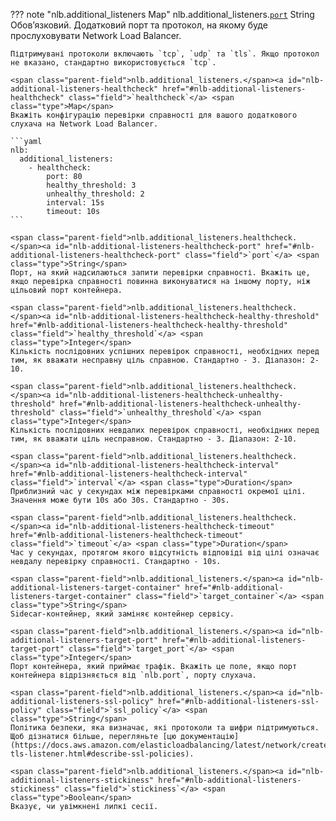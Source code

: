 ??? note "nlb.additional_listeners Map"
    <span class="parent-field">nlb.additional_listeners.</span><a id="nlb-additional-listeners-port" href="#nlb-additional-listeners-port" class="field">`port`</a> <span class="type">String</span>  
    Обовʼязковий. Додатковий порт та протокол, на якому буде прослуховувати Network Load Balancer.
    
    Підтримувані протоколи включають `tcp`, `udp` та `tls`. Якщо протокол не вказано, стандартно використовується `tcp`.
    
    <span class="parent-field">nlb.additional_listeners.</span><a id="nlb-additional-listeners-healthcheck" href="#nlb-additional-listeners-healthcheck" class="field">`healthcheck`</a> <span class="type">Map</span>  
    Вкажіть конфігурацію перевірки справності для вашого додаткового слухача на Network Load Balancer.
    
    ```yaml
    nlb:
      additional_listeners:
        - healthcheck:
            port: 80
            healthy_threshold: 3
            unhealthy_threshold: 2
            interval: 15s
            timeout: 10s
    ```
    
    <span class="parent-field">nlb.additional_listeners.healthcheck.</span><a id="nlb-additional-listeners-healthcheck-port" href="#nlb-additional-listeners-healthcheck-port" class="field">`port`</a> <span class="type">String</span>  
    Порт, на який надсилаються запити перевірки справності. Вкажіть це, якщо перевірка справності повинна виконуватися на іншому порту, ніж цільовий порт контейнера.
    
    <span class="parent-field">nlb.additional_listeners.healthcheck.</span><a id="nlb-additional-listeners-healthcheck-healthy-threshold" href="#nlb-additional-listeners-healthcheck-healthy-threshold" class="field">`healthy_threshold`</a> <span class="type">Integer</span>  
    Кількість послідовних успішних перевірок справності, необхідних перед тим, як вважати несправну ціль справною. Стандартно - 3. Діапазон: 2-10.
    
    <span class="parent-field">nlb.additional_listeners.healthcheck.</span><a id="nlb-additional-listeners-healthcheck-unhealthy-threshold" href="#nlb-additional-listeners-healthcheck-unhealthy-threshold" class="field">`unhealthy_threshold`</a> <span class="type">Integer</span>  
    Кількість послідовних невдалих перевірок справності, необхідних перед тим, як вважати ціль несправною. Стандартно - 3. Діапазон: 2-10.
    
    <span class="parent-field">nlb.additional_listeners.healthcheck.</span><a id="nlb-additional-listeners-healthcheck-interval" href="#nlb-additional-listeners-healthcheck-interval" class="field">`interval`</a> <span class="type">Duration</span>  
    Приблизний час у секундах між перевірками справності окремої цілі. Значення може бути 10s або 30s. Стандартно - 30s.
    
    <span class="parent-field">nlb.additional_listeners.healthcheck.</span><a id="nlb-additional-listeners-healthcheck-timeout" href="#nlb-additional-listeners-healthcheck-timeout" class="field">`timeout`</a> <span class="type">Duration</span>  
    Час у секундах, протягом якого відсутність відповіді від цілі означає невдалу перевірку справності. Стандартно - 10s.
    
    <span class="parent-field">nlb.additional_listeners.</span><a id="nlb-additional-listeners-target-container" href="#nlb-additional-listeners-target-container" class="field">`target_container`</a> <span class="type">String</span>  
    Sidecar-контейнер, який заміняє контейнер сервісу.
    
    <span class="parent-field">nlb.additional_listeners.</span><a id="nlb-additional-listeners-target-port" href="#nlb-additional-listeners-target-port" class="field">`target_port`</a> <span class="type">Integer</span>  
    Порт контейнера, який приймає трафік. Вкажіть це поле, якщо порт контейнера відрізняється від `nlb.port`, порту слухача.
    
    <span class="parent-field">nlb.additional_listeners.</span><a id="nlb-additional-listeners-ssl-policy" href="#nlb-additional-listeners-ssl-policy" class="field">`ssl_policy`</a> <span class="type">String</span>  
    Політика безпеки, яка визначає, які протоколи та шифри підтримуються. Щоб дізнатися більше, перегляньте [цю документацію](https://docs.aws.amazon.com/elasticloadbalancing/latest/network/create-tls-listener.html#describe-ssl-policies).
    
    <span class="parent-field">nlb.additional_listeners.</span><a id="nlb-additional-listeners-stickiness" href="#nlb-additional-listeners-stickiness" class="field">`stickiness`</a> <span class="type">Boolean</span>  
    Вказує, чи увімкнені липкі сесії.
